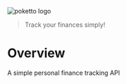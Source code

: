 <picture>
  <source media="(prefers-color-scheme: dark)" srcset="https://user-images.githubusercontent.com/10719192/176519276-36162e04-59f2-4674-b9a3-d2a56dce12ad.svg">
  <source media="(prefers-color-scheme: light)" srcset="https://user-images.githubusercontent.com/10719192/176518198-e380a44b-bd4f-4e55-b69d-9d6586f62728.svg">
  <img alt="poketto logo" src="[https://user-images.githubusercontent.com/25423296/163456779-a8556205-d0a5-45e2-ac17-42d089e3c3f8.png](https://user-images.githubusercontent.com/10719192/176518198-e380a44b-bd4f-4e55-b69d-9d6586f62728.svg)">
</picture>

> Track your finances simply!

# Overview
A simple personal finance tracking API

